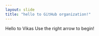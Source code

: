```yaml
---
layout: slide
title: "hello to GitHub organization!"
---
```

Hello to Vikas
Use the right arrow to begin!
